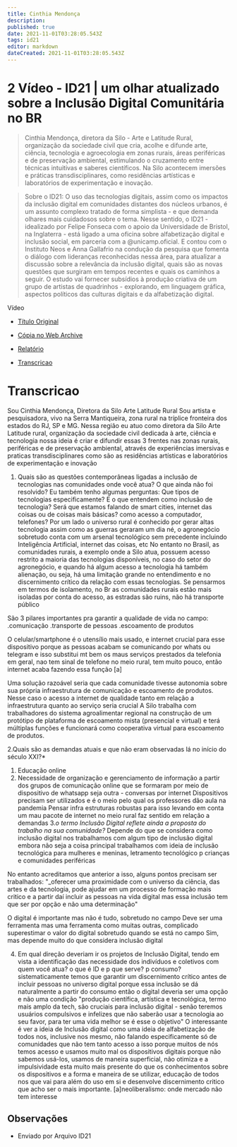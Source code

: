 ```yaml
---
title: Cinthia Mendonça
description: 
published: true
date: 2021-11-01T03:28:05.543Z
tags: id21
editor: markdown
dateCreated: 2021-11-01T03:28:05.543Z
---
```


# 2 Vídeo - ID21 | um olhar atualizado sobre a Inclusão Digital Comunitária no BR

> Cinthia Mendonça, diretora da Silo - Arte e Latitude Rural, organização da sociedade civil que cria, acolhe e difunde arte, ciência, tecnologia e agroecologia em zonas rurais, áreas periféricas e de preservação ambiental, estimulando o cruzamento entre técnicas intuitivas e saberes científicos. Na Silo acontecem imersões e práticas transdisciplinares, como residências artísticas e laboratórios de experimentação e inovação.  

> Sobre o ID21:
O uso das tecnologias digitais, assim como os impactos da inclusão digital em comunidades distantes dos núcleos urbanos, é um assunto complexo tratado de forma simplista - e que demanda olhares mais cuidadosos sobre o tema.
Nesse sentido, o ID21 - idealizado por Felipe Fonseca com o apoio da Universidade de Bristol, na Inglaterra - está ligado a uma oficina sobre alfabetização digital e inclusão social, em parceria com a @unicamp.oficial. E contou com o Instituto Neos e Anna Gallafrio na condução da pesquisa que fomenta o diálogo com lideranças reconhecidas nessa área, para atualizar a discussão sobre a relevância da inclusão digital, quais são as novas questões que surgiram em tempos recentes e quais os caminhos a seguir.
O estudo vai fornecer subsídios à produção criativa de um grupo de artistas de quadrinhos - explorando, em linguagem gráfica, aspectos políticos das culturas digitais e da alfabetização digital.  

Vídeo
 - [Título Original](https://www.youtube.com/watch?v=0QHC605pvsk)
 - [Cópia no Web Archive](https://archive.org/details/id21-videos/id21_cinthia-mendonca.mov)

 - [Relatório](https://archive.org/details/ID21_0-5/video)
 - [Transcricao](https://ia801402.us.archive.org/15/items/transcricoes-inclusao-digital-critical-data-comics/Transcricao-Cinthia%20Mendonc%CC%A7a.pdf)

# Transcricao
Sou Cinthia Mendonça, Diretora da Silo Arte Latitude Rural 
Sou artista e pesquisadora, vivo na Serra Mantiqueira, zona rural na tríplice fronteira dos estados do RJ, SP e MG. Nessa região eu atuo como diretora da Silo Arte Latitude rural, organização da sociedade civil dedicada à arte, ciência e tecnologia
nossa ideia é criar e difundir essas 3 frentes nas zonas rurais, periféricas e de preservação ambiental, através de experiências imersivas e praticas transdisciplinares como são as residências artísticas e laboratórios de experimentação e inovação

1. Quais são as questões contemporâneas ligadas a inclusão de tecnologias nas comunidades onde você atua? O que ainda não foi resolvido?
Eu também tenho algumas perguntas: Que tipos de tecnologias especificamente? E o que entendem como inclusão de tecnologia? Será que estamos falando de smart cities, internet das coisas ou de coisas mais básicas? como acesso a computador, telefones?
Por um lado o universo rural é conhecido por gerar altas tecnologia assim como as guerras geraram um dia né, o agronegócio sobretudo conta com um arsenal tecnológico sem precedente incluindo Inteligência Artificial, internet das coisas, etc
No entanto no Brasil, as comunidades rurais, a exemplo onde a Silo atua, possuem acesso restrito a maioria das tecnologias disponíveis, no caso do setor do agronegócio, e quando há algum acesso a tecnologia há também alienação, ou seja, há uma limitação grande no entendimento e no discernimento crítico da relação com essas tecnologias. Se pensarmos em termos de isolamento, no Br as comunidades rurais estão mais isoladas por conta do acesso, as estradas são ruins, não há transporte público

São 3 pilares importantes pra garantir a qualidade de vida no campo:
.comunicação
.transporte de pessoas
.escoamento de produtos

O celular/smartphone é o utensílio mais usado, e internet crucial para esse dispositivo porque as pessoas acabam se comunicando por whats ou telegram e isso substitui mt bem os maus serviços prestados da telefonia em geral, nao tem sinal de telefone no meio rural, tem muito pouco, então internet acaba fazendo essa função [a]

Uma solução razoável seria que cada comunidade tivesse autonomia sobre sua própria infraestrutura de comunicação e escoamento de produtos. Nesse caso o acesso a internet de qualidade tanto em relação a infraestrutura quanto ao serviço seria crucial
A Silo trabalha com trabalhadores do sistema agroalimentar regional na construção de um protótipo de plataforma de escoamento mista (presencial e virtual) e terá múltiplas funções e funcionará como cooperativa virtual para escoamento de produtos.


2.Quais são as demandas atuais e que não eram observadas lá no início do século XXI?*

1. Educação online
2. Necessidade de organização e gerenciamento de informação a partir dos grupos de comunicação online que se formaram por meio de dispositivo de whatsapp seja outra - conversas por internet
Dispositivos precisam ser utilizados e é o meio pelo qual os professores dão aula na pandemia
Pensar infra estruturas robustas para isso levando em conta um mau pacote de internet no meio rural faz sentido em relação a demandas
3.*o termo Inclusão Digital reflete ainda a proposta do trabalho na sua comunidade?*
Depende do que se considera como inclusão digital 
nos trabalhamos com algum tipo de inclusão digital embora não seja a coisa principal 
trabalhamos com ideia de inclusão tecnológica para mulheres e meninas, letramento tecnológico p crianças e comunidades periféricas

No entanto acreditamos que anterior a isso, alguns pontos precisam ser trabalhados:
"_oferecer uma proximidade com o universo da ciência, das artes e da tecnologia, pode ajudar em um processo de formação mais critico e a partir daí incluir as pessoas na vida digital mas essa inclusão tem que ser por opção e não uma determinação"

O digital é importante mas não é tudo, sobretudo no campo
Deve ser uma ferramenta mas uma ferramenta como muitas outras, complicado superestimar o valor do digital sobretudo quando se está no campo
Sim, mas depende muito do que considera inclusão digital

4. Em qual direção deveriam ir os projetos de Inclusão Digital,  tendo em vista a identificação das necessidade dos indivíduos e coletivos com quem você atua?
o que é ID e p que serve? p consumo?
sistematicamente temos que garantir um discernimento crítico antes de incluir pessoas no universo digital porque essa inclusão se dá naturalmente a partir do consumo então o digital deveria ser uma opção e não uma condição "produção científica, artística e tecnológica, termo mais amplo da tech, são cruciais para inclusão digital - senão teremos usuários compulsivos e infelizes que não saberão usar a tecnologia ao seu favor, para ter uma vida melhor se é esse o objetivo"
O interessante é ver a ideia de Inclusão digital como uma ideia de alfabetização de todos nos, inclusive nos mesmo, não falando especificamente só de comunidades que não tem tanto acesso a isso porque muitos de nós temos acesso e usamos muito mal os dispositivos digitais porque não sabemos usá-los, usamos de maneira superficial, não otimiza e a impulsividade esta muito mais presente do que os conhecimentos sobre os dispositivos e a forma e maneira de se utilizar, educação de todos nos que vai para além do uso em si e desenvolve discernimento critico que acho ser o mais importante.
[a]neoliberalismo: onde mercado não tem interesse

## Observações

- Enviado por Arquivo ID21